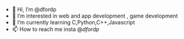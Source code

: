 - 👋 Hi, I’m @dfordp
- 👀 I’m interested in web and app development , game development
- 🌱 I’m currently learning C,Python,C++,Javascript
- 📫 How to reach me insta @_dfordp_

<!---
dfordp/dfordp is a ✨ special ✨ repository because its `README.md` (this file) appears on your GitHub profile.
You can click the Preview link to take a look at your changes.
--->
